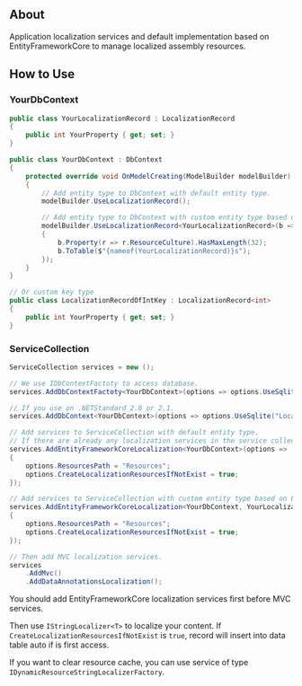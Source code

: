 ﻿## About

Application localization services and default implementation based on EntityFrameworkCore to manage localized assembly resources.

## How to Use

### YourDbContext
``` csharp
public class YourLocalizationRecord : LocalizationRecord
{
    public int YourProperty { get; set; }
}

public class YourDbContext : DbContext
{
    protected override void OnModelCreating(ModelBuilder modelBuilder)
    {
        // Add entity type to DbContext with default entity type.
        modelBuilder.UseLocalizationRecord();

        // Add entity type to DbContext with custom entity type based on LocalizationRecord.
        modelBuilder.UseLocalizationRecord<YourLocalizationRecord>(b =>
        {
            b.Property(r => r.ResourceCulture).HasMaxLength(32);
            b.ToTable($"{nameof(YourLocalizationRecord)}s");
        });
    }
}

// Or custom key type
public class LocalizationRecordOfIntKey : LocalizationRecord<int>
{
    public int YourProperty { get; set; }
}

```

### ServiceCollection
``` csharp
ServiceCollection services = new ();

// We use IDbContextFactoty to access database.
services.AddDbContextFactoty<YourDbContext>(options => options.UseSqlite("Localization.db"));

// If you use on .NETStandard 2.0 or 2.1.
services.AddDbContext<YourDbContext>(options => options.UseSqlite("Localization.db"));

// Add services to ServiceCollection with default entity type.
// If there are already any localization services in the service collection, no further services will be added.
services.AddEntityFrameworkCoreLocalization<YourDbContext>(options =>
{
    options.ResourcesPath = "Resources";
    options.CreateLocalizationResourcesIfNotExist = true;
});

// Add services to ServiceCollection with custom entity type based on LocalizationRecord.
services.AddEntityFrameworkCoreLocalization<YourDbContext, YourLocalizationRecord>(options =>
{
    options.ResourcesPath = "Resources";
    options.CreateLocalizationResourcesIfNotExist = true;
});

// Then add MVC localization services.
services
    .AddMvc()
    .AddDataAnnotationsLocalization();
```

You should add EntityFrameworkCore localization services first before MVC services.

Then use `IStringLocalizer<T>` to localize your content. If `CreateLocalizationResourcesIfNotExist` is `true`, record will insert into data table auto if is first access.

If you want to clear resource cache, you can use service of type `IDynamicResourceStringLocalizerFactory`.
